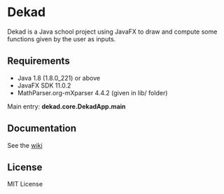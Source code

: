 # Dekad

Dekad is a Java school project using JavaFX to draw and compute some functions given by the user as inputs.

## Requirements

- Java 1.8 (1.8.0_221) or above
- JavaFX SDK 11.0.2
- MathParser.org-mXparser 4.4.2 (given in lib/ folder)

Main entry: **dekad.core.DekadApp.main**

## Documentation

See the [wiki](https://github.com/Xisabla/Dekad/wiki)

## License

MIT License